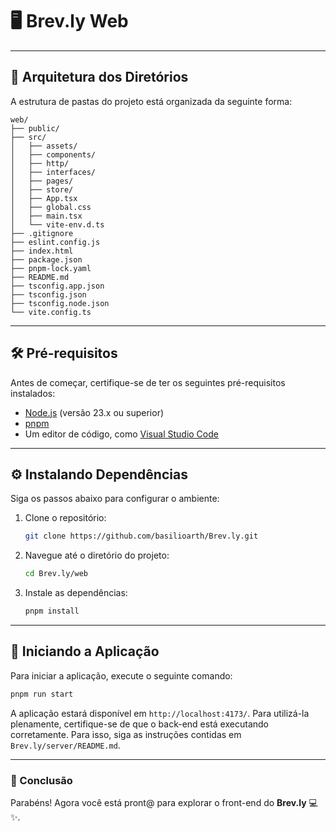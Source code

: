 # 🖥️ **Brev.ly Web**

---

## 📂 **Arquitetura dos Diretórios**

A estrutura de pastas do projeto está organizada da seguinte forma:

```
web/
├── public/
├── src/
│   ├── assets/
│   ├── components/
│   ├── http/
│   ├── interfaces/
│   ├── pages/
│   ├── store/
│   ├── App.tsx
│   ├── global.css
│   ├── main.tsx
│   └── vite-env.d.ts
├── .gitignore
├── eslint.config.js
├── index.html
├── package.json
├── pnpm-lock.yaml
├── README.md
├── tsconfig.app.json
├── tsconfig.json
├── tsconfig.node.json
└── vite.config.ts
```

---

## 🛠️ **Pré-requisitos**

Antes de começar, certifique-se de ter os seguintes pré-requisitos instalados:

- [Node.js](https://nodejs.org/) (versão 23.x ou superior)
- [pnpm](https://pnpm.io/installation)
- Um editor de código, como [Visual Studio Code](https://code.visualstudio.com/)

---

## ⚙️ **Instalando Dependências**

Siga os passos abaixo para configurar o ambiente:

1. Clone o repositório:
   ```bash
   git clone https://github.com/basilioarth/Brev.ly.git
   ```

2. Navegue até o diretório do projeto:
   ```bash
   cd Brev.ly/web
   ```

3. Instale as dependências:
   ```bash
   pnpm install
   ```
---

## 🚀 **Iniciando a Aplicação**

Para iniciar a aplicação, execute o seguinte comando:

```bash
pnpm run start
```

A aplicação estará disponível em `http://localhost:4173/`. Para utilizá-la plenamente, certifique-se de que o back-end está executando corretamente. Para isso, siga as instruções contidas em `Brev.ly/server/README.md`.

---

### 🎉 Conclusão

Parabéns! Agora você está pront@ para explorar o front-end do **Brev.ly** 💻✨.